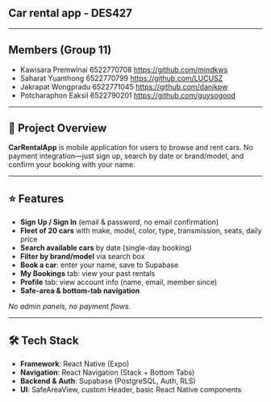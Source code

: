 ## Car rental app - DES427

---

## Members (Group 11)

- Kawisara Premwinai 6522770708 https://github.com/mindkws
- Saharat Yuanthong 6522770799 https://github.com/LUCUSZ
- Jakrapat Wongpradu 6522771045 https://github.com/danjkpw
- Potcharaphon Eaksil 6522790201 https://github.com/guysogood

---

## 🔎 Project Overview

**CarRentalApp** is mobile application for users to browse and rent cars. No payment integration—just sign up, search by date or brand/model, and confirm your booking with your name.

---

## ⭐ Features

- **Sign Up / Sign In** (email & password, no email confirmation)  
- **Fleet of 20 cars** with make, model, color, type, transmission, seats, daily price  
- **Search available cars** by date (single-day booking)  
- **Filter by brand/model** via search box  
- **Book a car**: enter your name, save to Supabase  
- **My Bookings** tab: view your past rentals  
- **Profile** tab: view account info (name, email, member since)  
- **Safe-area & bottom-tab navigation**  

*No admin panels, no payment flows.*

---

## 🛠 Tech Stack

- **Framework**: React Native (Expo)  
- **Navigation**: React Navigation (Stack + Bottom Tabs)  
- **Backend & Auth**: Supabase (PostgreSQL, Auth, RLS)   
- **UI**: SafeAreaView, custom Header, basic React Native components

